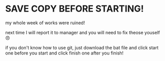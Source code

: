 # SAVE COPY BEFORE STARTING! 

my whole week of works were ruined!

next time I will report it to manager and you will need to fix theose youself 😠

if you don't know how to use git, just download the bat file and click start one before you start and click finish one after you finish!
